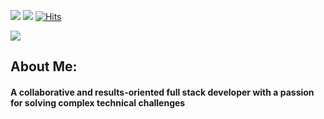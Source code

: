 [![](https://img.shields.io/badge/LinkedIn-DonRyu-blue?logo=Linkedin&logoColor=blue&labelColor=black)](https://www.linkedin.com/in/donryu/)
[![](https://img.shields.io/badge/Gmail-donryu1031%40gmail.com-red?logo=Gmail&logoColor=Red&labelColor=black)](mailto:donryu1031@gmail.com)
[![Hits](https://hits.seeyoufarm.com/api/count/incr/badge.svg?url=https%3A%2F%2Fgithub.com%2FDonRyu%2Fhit-counter&count_bg=%2379C83D&title_bg=%23555555&icon=&icon_color=%23E7E7E7&title=hits&edge_flat=false)](https://hits.seeyoufarm.com)  

![](https://github.com/DonRyu/DonRyu/blob/main/AboutMe.png)

## About Me:
#### A collaborative and results-oriented full stack developer with a passion for solving complex technical challenges



